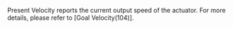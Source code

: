 Present Velocity reports the current output speed of the actuator. For more details, please refer to [Goal Velocity(104)].

